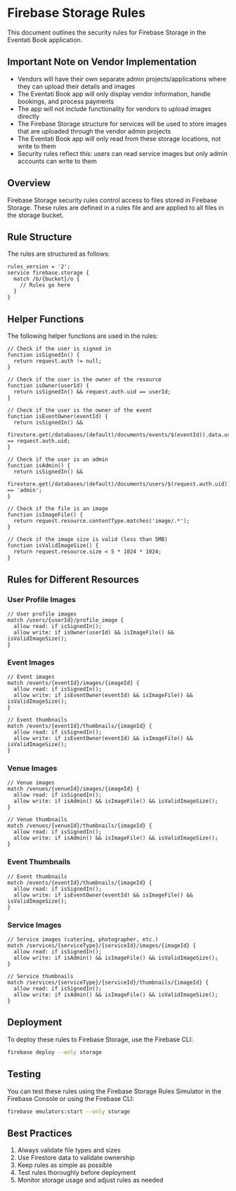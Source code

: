 # Firebase Storage Rules

This document outlines the security rules for Firebase Storage in the Eventati Book application.

## Important Note on Vendor Implementation

- Vendors will have their own separate admin projects/applications where they can upload their details and images
- The Eventati Book app will only display vendor information, handle bookings, and process payments
- The app will not include functionality for vendors to upload images directly
- The Firebase Storage structure for services will be used to store images that are uploaded through the vendor admin projects
- The Eventati Book app will only read from these storage locations, not write to them
- Security rules reflect this: users can read service images but only admin accounts can write to them

## Overview

Firebase Storage security rules control access to files stored in Firebase Storage. These rules are defined in a rules file and are applied to all files in the storage bucket.

## Rule Structure

The rules are structured as follows:

```
rules_version = '2';
service firebase.storage {
  match /b/{bucket}/o {
    // Rules go here
  }
}
```

## Helper Functions

The following helper functions are used in the rules:

```
// Check if the user is signed in
function isSignedIn() {
  return request.auth != null;
}

// Check if the user is the owner of the resource
function isOwner(userId) {
  return isSignedIn() && request.auth.uid == userId;
}

// Check if the user is the owner of the event
function isEventOwner(eventId) {
  return isSignedIn() &&
    firestore.get(/databases/(default)/documents/events/$(eventId)).data.userId == request.auth.uid;
}

// Check if the user is an admin
function isAdmin() {
  return isSignedIn() &&
    firestore.get(/databases/(default)/documents/users/$(request.auth.uid)).data.role == 'admin';
}

// Check if the file is an image
function isImageFile() {
  return request.resource.contentType.matches('image/.*');
}

// Check if the image size is valid (less than 5MB)
function isValidImageSize() {
  return request.resource.size < 5 * 1024 * 1024;
}
```

## Rules for Different Resources

### User Profile Images

```
// User profile images
match /users/{userId}/profile_image {
  allow read: if isSignedIn();
  allow write: if isOwner(userId) && isImageFile() && isValidImageSize();
}
```

### Event Images

```
// Event images
match /events/{eventId}/images/{imageId} {
  allow read: if isSignedIn();
  allow write: if isEventOwner(eventId) && isImageFile() && isValidImageSize();
}

// Event thumbnails
match /events/{eventId}/thumbnails/{imageId} {
  allow read: if isSignedIn();
  allow write: if isEventOwner(eventId) && isImageFile() && isValidImageSize();
}
```

### Venue Images

```
// Venue images
match /venues/{venueId}/images/{imageId} {
  allow read: if isSignedIn();
  allow write: if isAdmin() && isImageFile() && isValidImageSize();
}

// Venue thumbnails
match /venues/{venueId}/thumbnails/{imageId} {
  allow read: if isSignedIn();
  allow write: if isAdmin() && isImageFile() && isValidImageSize();
}
```

### Event Thumbnails

```
// Event thumbnails
match /events/{eventId}/thumbnails/{imageId} {
  allow read: if isSignedIn();
  allow write: if isEventOwner(eventId) && isImageFile() && isValidImageSize();
}
```

### Service Images

```
// Service images (catering, photographer, etc.)
match /services/{serviceType}/{serviceId}/images/{imageId} {
  allow read: if isSignedIn();
  allow write: if isAdmin() && isImageFile() && isValidImageSize();
}

// Service thumbnails
match /services/{serviceType}/{serviceId}/thumbnails/{imageId} {
  allow read: if isSignedIn();
  allow write: if isAdmin() && isImageFile() && isValidImageSize();
}
```

## Deployment

To deploy these rules to Firebase Storage, use the Firebase CLI:

```bash
firebase deploy --only storage
```

## Testing

You can test these rules using the Firebase Storage Rules Simulator in the Firebase Console or using the Firebase CLI:

```bash
firebase emulators:start --only storage
```

## Best Practices

1. Always validate file types and sizes
2. Use Firestore data to validate ownership
3. Keep rules as simple as possible
4. Test rules thoroughly before deployment
5. Monitor storage usage and adjust rules as needed
